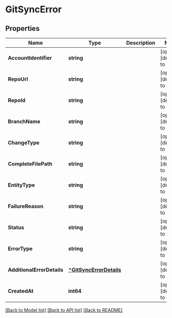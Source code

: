 # GitSyncError

## Properties
Name | Type | Description | Notes
------------ | ------------- | ------------- | -------------
**AccountIdentifier** | **string** |  | [optional] [default to null]
**RepoUrl** | **string** |  | [optional] [default to null]
**RepoId** | **string** |  | [optional] [default to null]
**BranchName** | **string** |  | [optional] [default to null]
**ChangeType** | **string** |  | [optional] [default to null]
**CompleteFilePath** | **string** |  | [optional] [default to null]
**EntityType** | **string** |  | [optional] [default to null]
**FailureReason** | **string** |  | [optional] [default to null]
**Status** | **string** |  | [optional] [default to null]
**ErrorType** | **string** |  | [optional] [default to null]
**AdditionalErrorDetails** | [***GitSyncErrorDetails**](GitSyncErrorDetails.md) |  | [optional] [default to null]
**CreatedAt** | **int64** |  | [optional] [default to null]

[[Back to Model list]](../README.md#documentation-for-models) [[Back to API list]](../README.md#documentation-for-api-endpoints) [[Back to README]](../README.md)

